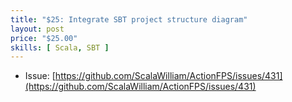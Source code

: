 ```yaml
---
title: "$25: Integrate SBT project structure diagram"
layout: post
price: "$25.00"
skills: [ Scala, SBT ]
---
```


- Issue: [https://github.com/ScalaWilliam/ActionFPS/issues/431](https://github.com/ScalaWilliam/ActionFPS/issues/431)
